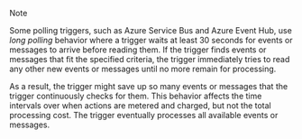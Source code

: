 
> [!NOTE]
> Some polling triggers, such as Azure Service Bus and Azure Event Hub, 
> use *long polling* behavior where a trigger waits at least 30 seconds 
> for events or messages to arrive before reading them. If the trigger 
> finds events or messages that fit the specified criteria, 
> the trigger immediately tries to read any other new events 
> or messages until no more remain for processing. 
> 
> As a result, the trigger might save up so many events 
> or messages that the trigger continuously checks for them. 
> This behavior affects the time intervals over when actions 
> are metered and charged, but not the total processing cost. 
> The trigger eventually processes all available events or messages.
